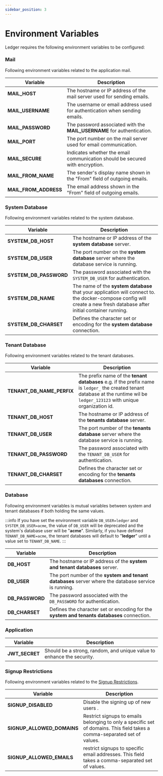 ```yaml
---
sidebar_position: 3
---
```


# Environment Variables

Ledger requires the following environment variables to be configured:

### Mail

Following environment variables related to the application mail.

| Variable              | Description
| --------------------- | --------------------------------------------------------------------------------
| **MAIL_HOST**         | The hostname or IP address of the mail server used for sending emails.
| **MAIL_USERNAME**     | The username or email address used for authentication when sending emails.
| **MAIL_PASSWORD**     | The password associated with the **MAIL_USERNAME** for authentication.
| **MAIL_PORT**         | The port number on the mail server used for email communication.
| **MAIL_SECURE**       | Indicates whether the email communication should be secured with encryption.
| **MAIL_FROM_NAME**    | The sender's display name shown in the "From" field of outgoing emails.
| **MAIL_FROM_ADDRESS** | The email address shown in the "From" field of outgoing emails.

### System Database

Following environment variables related to the system database. 

| Variable               | Description
| ---------------------- | --------------------------------------------------------------------------
| **SYSTEM_DB_HOST**     | The hostname or IP address of the **system database** server.
| **SYSTEM_DB_USER**     | The port number on the **system database** server where the database service is running.
| **SYSTEM_DB_PASSWORD** | The password associated with the `SYSTEM_DB_USER` for authentication.
| **SYSTEM_DB_NAME**     | The name of the **system database** that your application will connect to. the docker-compose config will create a new fresh database after initial container running. |
| **SYSTEM_DB_CHARSET**  | Defines the character set or encoding for the **system database** connection.

### Tenant Database

Following environment variables related to the tenant databases.

| Variable                      | Description
| ----------------------------- | ---------------------------------------------------
| **TENANT_DB_NAME_PERFIX**     | The prefix name of the **tenant databases** e.g. if the prefix name is `ledger_` the created tenant database at the runtime wil be `ledger_123123` with unique organization id. 
| **TENANT_DB_HOST**            | The hostname or IP address of the **tenants database** server.
| **TENANT_DB_USER**            | The port number of the **tenants database** server where the database service is running.
| **TENANT_DB_PASSWORD**        | The password associated with the `TENANT_DB_USER` for authentication.
| **TENANT_DB_CHARSET**         | Defines the character set or encoding for the **tenants databases** connection.

### Database

Following environment variables is mutual variables between system and tenant databases if both holding the same values.

:::info
If you have set the environment variable `DB_USER=ledger` and `SYSTEM_DB_USER=acme`, the value of `DB_USER` will be deprecated and the system's database user will be "**acme**". Similarly, if you have defined `TENANT_DB_NAME=acme`, the tenant databases will default to "**ledger**" until a value set to `TENANT_DB_NAME`.
:::

| Variable              | Description
| --------------------- | -------------------------------------------------------------------------------
| **DB_HOST**           | The hostname or IP address of the **system and tenant databases** server.
| **DB_USER**           | The port number of the **system and tenant databases** server where the database service is running.
| **DB_PASSWORD**       | The password associated with the `DB_PASSWORD` for authentication.
| **DB_CHARSET**        | Defines the character set or encoding for the **system and tenants databases** connection.

### Application

| Variable           | Description
| ------------------ | ------------------------------------------------------------------------------
| **JWT_SECRET**     | Should be a strong, random, and unique value to enhance the security.

### Signup Restrictions

Following environment variables related to the [Signup Restrictions](/docs/deployment/signup_restriction).

| Variable                      | Description 
| ----------------------------- | ----------------------------------------------------
| **SIGNUP_DISABLED**           | Disable the signing up of new users .
| **SIGNUP_ALLOWED_DOMAINS**    | Restrict signups to emails belonging to only a specific set of domains. This field takes a comma-separated set of values.
| **SIGNUP_ALLOWED_EMAILS**     | restrict signups to specific email addresses. This field takes a comma-separated set of values.